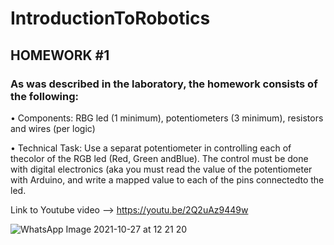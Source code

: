 # IntroductionToRobotics

## HOMEWORK #1 
### As was described in the laboratory, the homework consists of the following:

  • Components: RBG led (1 minimum), potentiometers (3 minimum), resistors and wires (per logic)

  • Technical Task: Use a separat potentiometer in controlling each of thecolor of the RGB led (Red, Green andBlue). The control must be done with digital electronics (aka you must read the value of the potentiometer with Arduino, and write a mapped value to each of the pins connectedto the led.
 
 Link to Youtube video --> https://youtu.be/2Q2uAz9449w
 
![WhatsApp Image 2021-10-27 at 12 21 20](https://user-images.githubusercontent.com/41235115/139037978-5155c4df-429a-4cb4-9c96-6dde834d50db.jpeg)
